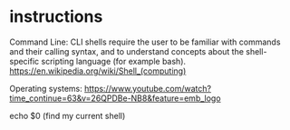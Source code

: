 # instructions

Command Line: CLI shells require the user to be familiar with commands and their calling syntax, and to understand concepts about the shell-specific scripting language (for example bash). 
https://en.wikipedia.org/wiki/Shell_(computing)

Operating systems: https://www.youtube.com/watch?time_continue=63&v=26QPDBe-NB8&feature=emb_logo

echo $0 (find my current shell) 
